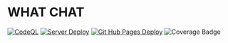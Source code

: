 # WHAT CHAT

[![CodeQL](https://github.com/MOB-atheist/what-chat/actions/workflows/codeql-analysis.yml/badge.svg)](https://github.com/MOB-atheist/what-chat/actions/workflows/codeql-analysis.yml)
[![Server Deploy](https://github.com/MOB-atheist/what-chat/actions/workflows/server.js.yml/badge.svg)](https://github.com/MOB-atheist/what-chat/actions/workflows/server.js.yml)
[![Git Hub Pages Deploy](https://github.com/MOB-atheist/what-chat/actions/workflows/front.yml/badge.svg)](https://github.com/MOB-atheist/what-chat/actions/workflows/front.yml)
![Coverage Badge](https://img.shields.io/endpoint?url=https://gist.githubusercontent.com/MOB-atheist/372a6422381c896e3eeafd79058737d7/raw/what-chat__heads_master.json)
